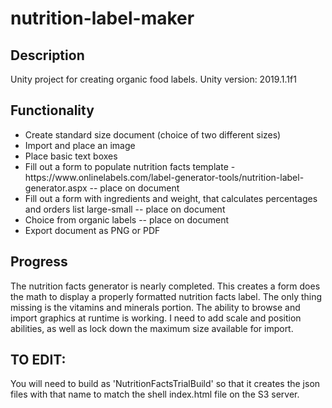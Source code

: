 # nutrition-label-maker

## Description
Unity project for creating organic food labels.
Unity version: 2019.1.1f1

## Functionality
<ul>
<li>Create standard size document (choice of two different sizes)</li>
<li>Import and place an image</li>
<li>Place basic text boxes</li>
<li>Fill out a form to populate nutrition facts template - https://www.onlinelabels.com/label-generator-tools/nutrition-label-generator.aspx -- place on document</li>
<li>Fill out a form with ingredients and weight, that calculates percentages and orders list large-small -- place on document</li>
<li>Choice from organic labels -- place on document</li>
<li>Export document as PNG or PDF </li>
</ul>

## Progress
The nutrition facts generator is nearly completed. This creates a form does the math to display a properly formatted nutrition facts label. The only thing missing is the vitamins and minerals portion. 
The ability to browse and import graphics at runtime is working. I need to add scale and position abilities, as well as lock down the maximum size available for import.


## TO EDIT:
You will need to build as 'NutritionFactsTrialBuild' so that it creates the json files with that name to match the shell index.html file on the S3 server. 

